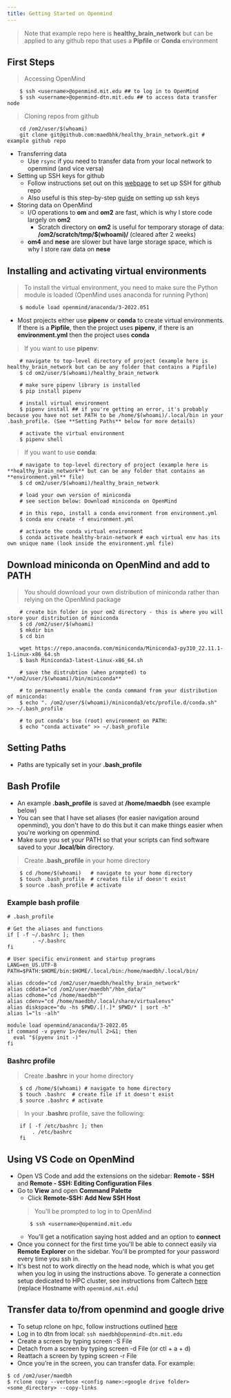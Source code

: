```yaml
---
title: Getting Started on Openmind
---
```


> Note that example repo here is **healthy_brain_network** but can be applied to any github repo that uses a **Pipfile** or **Conda** environment

## First Steps
> Accessing OpenMind
``` 
    $ ssh <username>@openmind.mit.edu ## to log in to OpenMind        
    $ ssh <username>@openmind-dtn.mit.edu ## to access data transfer node
```
> Cloning repos from github
```
    cd /om2/user/$(whoami)
    git clone git@github.com:maedbhk/healthy_brain_network.git # example github repo
```
* Transferring data
    * Use `rsync` if you need to transfer data from your local network to openmind (and vice versa)
* Setting up SSH keys for github
    * Follow instructions set out on this [webpage](https://jhooq.com/github-permission-denied-publickey/#1-github---how-to-fix-this-issue) to set up SSH for github repo
    * Also useful is this step-by-step [guide](https://docs.github.com/en/authentication/connecting-to-github-with-ssh/generating-a-new-ssh-key-and-adding-it-to-the-ssh-agent#generating-a-new-ssh-key) on setting up ssh keys
* Storing data on OpenMind
    * I/O operations to **om** and **om2** are fast, which is why I store code largely on **om2**
        * Scratch directory on **om2** is useful for temporary storage of data: **/om2/scratch/tmp/$(whoami)/** (cleared after 2 weeks)
    * **om4** and **nese** are slower but have large storage space, which is why I store raw data on **nese**

## Installing and activating virtual environments
> To install the virtual environment, you need to make sure the Python module is loaded (OpenMind uses anaconda for running Python)
```
    $ module load openmind/anaconda/3-2022.051
```
* Most projects either use **pipenv** or **conda** to create virtual environments. If there is a **Pipfile**, then the project uses **pipenv**, if there is an **environment.yml** then the project uses **conda**

> If you want to use **pipenv**:
```
    # navigate to top-level directory of project (example here is healthy_brain_network but can be any folder that contains a Pipfile)
    $ cd om2/user/$(whoami)/healthy_brain_network

    # make sure pipenv library is installed
    $ pip install pipenv

    # install virtual environment
    $ pipenv install ## if you're getting an error, it's probably because you have not set PATH to be /home/$(whoami)/.local/bin in your .bash_profile. (See **Setting Paths** below for more details)

    # activate the virtual environment
    $ pipenv shell
```

> If you want to use **conda**:
```
    # navigate to top-level directory of project (example here is **healthy_brain_network** but can be any folder that contains an **environment.yml** file)
    $ cd om2/user/$(whoami)/healthy_brain_network

    # load your own version of miniconda
    # see section below: Download miniconda on OpenMind

    # in this repo, install a conda environment from environment.yml
    $ conda env create -f environment.yml

    # activate the conda virtual environment
    $ conda activate healthy-brain-network # each virtual env has its own unique name (look inside the environment.yml file)
```

## Download miniconda on OpenMind and add to PATH
> You should download your own distribution of miniconda rather than relying on the OpenMind package
```
    # create bin folder in your om2 directory - this is where you will store your distribution of miniconda
    $ cd /om2/user/$(whoami)
    $ mkdir bin
    $ cd bin

    wget https://repo.anaconda.com/miniconda/Miniconda3-py310_22.11.1-1-Linux-x86_64.sh
    $ bash Miniconda3-latest-Linux-x86_64.sh

    # save the distrubtion (when prompted) to **/om2/user/$(whoami)/bin/miniconda**

    # to permanently enable the conda command from your distribution of miniconda:
    $ echo ". /om2/user/$(whoami)/miniconda3/etc/profile.d/conda.sh" >> ~/.bash_profile

    # to put conda's bse (root) environment on PATH:
    $ echo "conda activate" >> ~/.bash_profile
```

## Setting Paths
* Paths are typically set in your **.bash_profile**

## Bash Profile
* An example **.bash_profile** is saved at **/home/maedbh** (see example below)
* You can see that I have set aliases (for easier navigation around openmind), you don't have to do this but it can make things easier when you're working on openmind.
* Make sure you set your PATH so that your scripts can find software saved to your **.local/bin** directory.

> Create **.bash_profile** in your home directory 
```
    $ cd /home/$(whoami)   # navigate to your home directory
    $ touch .bash_profile  # creates file if doesn't exist
    $ source .bash_profile # activate 
```

### Example bash profile
```
# .bash_profile

# Get the aliases and functions
if [ -f ~/.bashrc ]; then
        . ~/.bashrc
fi

# User specific environment and startup programs
LANG=en_US.UTF-8
PATH=$PATH:$HOME/bin:$HOME/.local/bin:/home/maedbh/.local/bin/

alias cdcode="cd /om2/user/maedbh/healthy_brain_network"
alias cddata="cd /om2/user/maedbh"/hbn_data/"
alias cdhome="cd /home/maedbh""
alias cdenv="cd /home/maedbh/.local/share/virtualenvs"
alias diskspace="du -hs $PWD/.[!.]* $PWD/* | sort -h"
alias l="ls -alh"

module load openmind/anaconda/3-2022.05
if command -v pyenv 1>/dev/null 2>&1; then
  eval "$(pyenv init -)"
fi
```

### Bashrc profile
> Create **.bashrc** in your home directory
```
    $ cd /home/$(whoami) # navigate to home directory
    $ touch .bashrc  # create file if it doesn't exist
    $ source .bashrc # activate
```
> In your **.bashrc** profile, save the following:
```
    if [ -f /etc/bashrc ]; then
        . /etc/bashrc
    fi
```

## Using VS Code on OpenMind
* Open VS Code and add the extensions on the sidebar: **Remote - SSH** and **Remote - SSH: Editing Configuration Files**
* Go to **View** and open **Command Palette** 
    * Click **Remote-SSH: Add New SSH Host**
    > You'll be prompted to log in to OpenMind 
    ```
        $ ssh <username>@openmind.mit.edu
    ```
    * You'll get a notification saying host added and an option to **connect** 
* Once you connect for the first time you'll be able to connect easily via **Remote Explorer** on the sidebar. You'll be prompted for your password every time you ssh in. 
* It's best not to work directly on the head node, which is what you get when you log in using the instructions above. To generate a connection setup dedicated to HPC cluster, see instructions from Caltech [here](https://gist.github.com/haakon-e/e444972b99a5cd885ef6b29c86cb388e) (replace Hostname with `openmind.mit.edu`)

## Transfer data to/from openmind and google drive
* To setup rclone on hpc, follow instructions outlined [here](https://rclone.org/drive/)
* Log in to dtn from local: `ssh maedbh@openmind-dtn.mit.edu`
* Create a screen by typing screen -S File
* Detach from a screen by typing screen -d File (or ctl + a + d)
* Reattach a screen by typing screen -r File
* Once you’re in the screen, you can transfer data. For example:
> 
```
$ cd /om2/user/maedbh
$ rclone copy --verbose <config name>:<google drive folder> <some_directory> --copy-links
```
